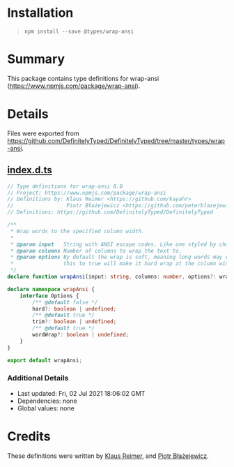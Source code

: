 # Installation
> `npm install --save @types/wrap-ansi`

# Summary
This package contains type definitions for wrap-ansi (https://www.npmjs.com/package/wrap-ansi).

# Details
Files were exported from https://github.com/DefinitelyTyped/DefinitelyTyped/tree/master/types/wrap-ansi.
## [index.d.ts](https://github.com/DefinitelyTyped/DefinitelyTyped/tree/master/types/wrap-ansi/index.d.ts)
````ts
// Type definitions for wrap-ansi 8.0
// Project: https://www.npmjs.com/package/wrap-ansi
// Definitions by: Klaus Reimer <https://github.com/kayahr>
//                 Piotr Błażejewicz <https://github.com/peterblazejewicz>
// Definitions: https://github.com/DefinitelyTyped/DefinitelyTyped

/**
 * Wrap words to the specified column width.
 *
 * @param input   String with ANSI escape codes. Like one styled by chalk.
 * @param columns Number of columns to wrap the text to.
 * @param options By default the wrap is soft, meaning long words may extend past the column width. Setting
 *                this to true will make it hard wrap at the column width.
 */
declare function wrapAnsi(input: string, columns: number, options?: wrapAnsi.Options): string;

declare namespace wrapAnsi {
    interface Options {
        /** @default false */
        hard?: boolean | undefined;
        /** @default true */
        trim?: boolean | undefined;
        /** @default true */
        wordWrap?: boolean | undefined;
    }
}

export default wrapAnsi;

````

### Additional Details
 * Last updated: Fri, 02 Jul 2021 18:06:02 GMT
 * Dependencies: none
 * Global values: none

# Credits
These definitions were written by [Klaus Reimer](https://github.com/kayahr), and [Piotr Błażejewicz](https://github.com/peterblazejewicz).
